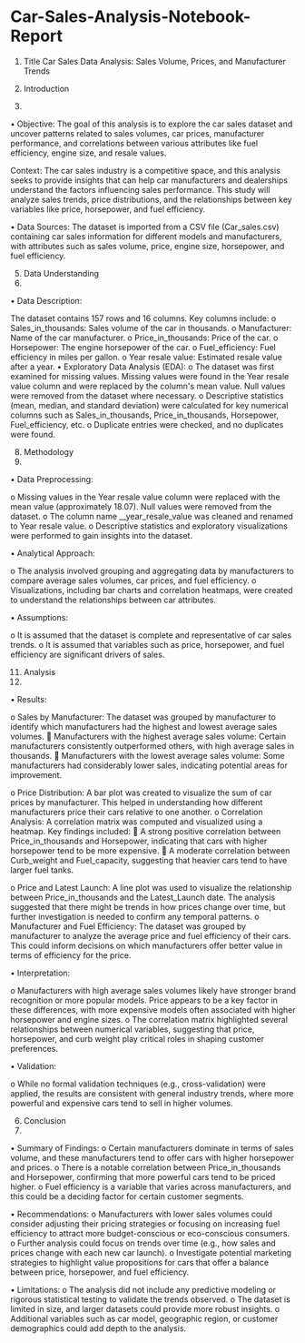 # Car-Sales-Analysis-Notebook-Report

1. Title
Car Sales Data Analysis: Sales Volume, Prices, and Manufacturer Trends

3. Introduction
4. 
•	Objective: The goal of this analysis is to explore the car sales dataset and uncover patterns related to sales volumes, car prices, manufacturer performance, and correlations between various attributes like fuel efficiency, engine size, and resale values.

Context: The car sales industry is a competitive space, and this analysis seeks to provide insights that can help car manufacturers and dealerships understand the factors influencing sales performance. This study will analyze sales trends, price distributions, and the relationships between key variables like price, horsepower, and fuel efficiency.

•	Data Sources: The dataset is imported from a CSV file (Car_sales.csv) containing car sales information for different models and manufacturers, with attributes such as sales volume, price, engine size, horsepower, and fuel efficiency.

5. Data Understanding
6. 
•	Data Description:

The dataset contains 157 rows and 16 columns. Key columns include:
o	Sales_in_thousands: Sales volume of the car in thousands.
o	Manufacturer: Name of the car manufacturer.
o	Price_in_thousands: Price of the car.
o	Horsepower: The engine horsepower of the car.
o	Fuel_efficiency: Fuel efficiency in miles per gallon.
o	Year resale value: Estimated resale value after a year.
•	Exploratory Data Analysis (EDA):
o	The dataset was first examined for missing values. Missing values were found in the Year resale value column and were replaced by the column's mean value. Null values were removed from the dataset where necessary.
o	Descriptive statistics (mean, median, and standard deviation) were calculated for key numerical columns such as Sales_in_thousands, Price_in_thousands, Horsepower, Fuel_efficiency, etc.
o	Duplicate entries were checked, and no duplicates were found.

8. Methodology
9. 
•	Data Preprocessing:

o	Missing values in the Year resale value column were replaced with the mean value (approximately 18.07). Null values were removed from the dataset.
o	The column name __year_resale_value was cleaned and renamed to Year resale value.
o	Descriptive statistics and exploratory visualizations were performed to gain insights into the dataset.

•	Analytical Approach:

o	The analysis involved grouping and aggregating data by manufacturers to compare average sales volumes, car prices, and fuel efficiency.
o	Visualizations, including bar charts and correlation heatmaps, were created to understand the relationships between car attributes.

•	Assumptions:

o	It is assumed that the dataset is complete and representative of car sales trends.
o	It is assumed that variables such as price, horsepower, and fuel efficiency are significant drivers of sales.

11. Analysis
12. 
•	Results:

o	Sales by Manufacturer: The dataset was grouped by manufacturer to identify which manufacturers had the highest and lowest average sales volumes.
	Manufacturers with the highest average sales volume: Certain manufacturers consistently outperformed others, with high average sales in thousands.
	Manufacturers with the lowest average sales volume: Some manufacturers had considerably lower sales, indicating potential areas for improvement.
 
o	Price Distribution: A bar plot was created to visualize the sum of car prices by manufacturer. This helped in understanding how different manufacturers price their cars relative to one another.
o	Correlation Analysis: A correlation matrix was computed and visualized using a heatmap. Key findings included:
	A strong positive correlation between Price_in_thousands and Horsepower, indicating that cars with higher horsepower tend to be more expensive.
	A moderate correlation between Curb_weight and Fuel_capacity, suggesting that heavier cars tend to have larger fuel tanks.
 
o	Price and Latest Launch: A line plot was used to visualize the relationship between Price_in_thousands and the Latest_Launch date. The analysis suggested that there might be trends in how prices change over time, but further investigation is needed to confirm any temporal patterns.
o	Manufacturer and Fuel Efficiency: The dataset was grouped by manufacturer to analyze the average price and fuel efficiency of their cars. This could inform decisions on which manufacturers offer better value in terms of efficiency for the price.

•	Interpretation:

o	Manufacturers with high average sales volumes likely have stronger brand recognition or more popular models. Price appears to be a key factor in these differences, with more expensive models often associated with higher horsepower and engine sizes.
o	The correlation matrix highlighted several relationships between numerical variables, suggesting that price, horsepower, and curb weight play critical roles in shaping customer preferences.

•	Validation:

o	While no formal validation techniques (e.g., cross-validation) were applied, the results are consistent with general industry trends, where more powerful and expensive cars tend to sell in higher volumes.

6. Conclusion
7. 
•	Summary of Findings:
o	Certain manufacturers dominate in terms of sales volume, and these manufacturers tend to offer cars with higher horsepower and prices.
o	There is a notable correlation between Price_in_thousands and Horsepower, confirming that more powerful cars tend to be priced higher.
o	Fuel efficiency is a variable that varies across manufacturers, and this could be a deciding factor for certain customer segments.

•	Recommendations:
o	Manufacturers with lower sales volumes could consider adjusting their pricing strategies or focusing on increasing fuel efficiency to attract more budget-conscious or eco-conscious consumers.
o	Further analysis could focus on trends over time (e.g., how sales and prices change with each new car launch).
o	Investigate potential marketing strategies to highlight value propositions for cars that offer a balance between price, horsepower, and fuel efficiency.

•	Limitations:
o	The analysis did not include any predictive modeling or rigorous statistical testing to validate the trends observed.
o	The dataset is limited in size, and larger datasets could provide more robust insights.
o	Additional variables such as car model, geographic region, or customer demographics could add depth to the analysis.

